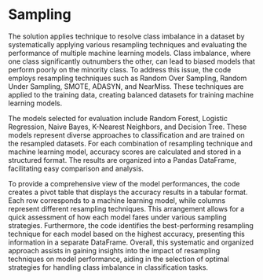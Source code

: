 # Sampling
The solution applies technique to resolve class imbalance in a dataset by systematically applying various resampling techniques and evaluating the performance of multiple machine learning models. Class imbalance, where one class significantly outnumbers the other, can lead to biased models that perform poorly on the minority class. To address this issue, the code employs resampling techniques such as Random Over Sampling, Random Under Sampling, SMOTE, ADASYN, and NearMiss. These techniques are applied to the training data, creating balanced datasets for training machine learning models.

The models selected for evaluation include Random Forest, Logistic Regression, Naive Bayes, K-Nearest Neighbors, and Decision Tree. These models represent diverse approaches to classification and are trained on the resampled datasets. For each combination of resampling technique and machine learning model, accuracy scores are calculated and stored in a structured format. The results are organized into a Pandas DataFrame, facilitating easy comparison and analysis.

To provide a comprehensive view of the model performances, the code creates a pivot table that displays the accuracy results in a tabular format. Each row corresponds to a machine learning model, while columns represent different resampling techniques. This arrangement allows for a quick assessment of how each model fares under various sampling strategies. Furthermore, the code identifies the best-performing resampling technique for each model based on the highest accuracy, presenting this information in a separate DataFrame. Overall, this systematic and organized approach assists in gaining insights into the impact of resampling techniques on model performance, aiding in the selection of optimal strategies for handling class imbalance in classification tasks.
